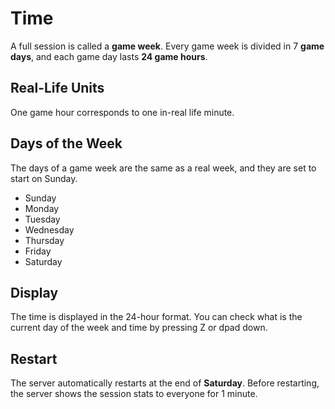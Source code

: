 # Time
A full session is called a **game week**. Every game week is divided in 7 **game days**, and each game day lasts **24 game hours**.

## Real-Life Units
One game hour corresponds to one in-real life minute.

## Days of the Week
The days of a game week are the same as a real week, and they are set to start on Sunday.

- Sunday
- Monday
- Tuesday
- Wednesday
- Thursday
- Friday
- Saturday

## Display
The time is displayed in the 24-hour format. You can check what is the current day of the week and time by pressing Z or dpad down.

## Restart
The server automatically restarts at the end of **Saturday**. Before restarting, the server shows the session stats to everyone for 1 minute.